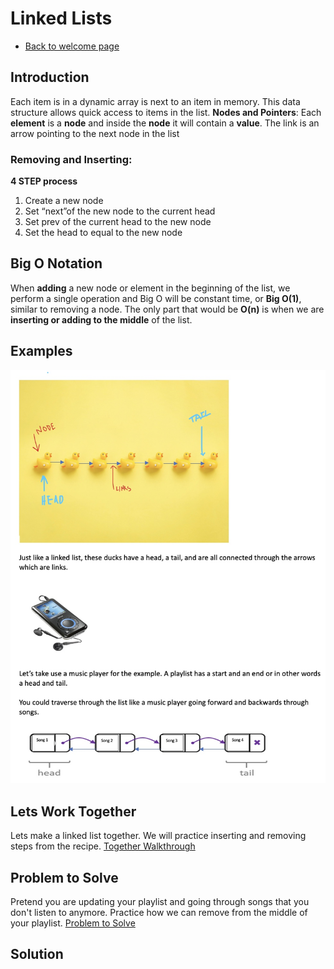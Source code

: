 # Linked Lists
- [Back to welcome page](https://github.com/MarisabelTrejo/data-structure/blob/main/Welcome.md)

## Introduction
Each item is in a dynamic array is next to an item in memory. This data structure allows quick access to items in the list.
**Nodes and Pointers**: Each **element** is a **node** and inside the **node** it will contain a **value**. The link is an arrow pointing to the next node in the list

### Removing and Inserting: 
**4 STEP process**
1.	Create a new node
2.	Set “next”of the new node to the current head
3.	Set prev of the current head to the new node
4.	Set the head to equal to the new node

## Big O Notation
When **adding** a new node or element in the beginning of the list, we perform a single operation and Big O will be constant time, or **Big O(1)**, similar to removing a node. The only part that would be **O(n)** is when we are **inserting or adding to the middle** of the list.

## Examples
![example](Images/linkedlist.jpeg)

## Lets Work Together 
Lets make a linked list together. We will practice inserting and removing steps from the recipe.
[Together Walkthrough](linked-list-prac.py)

## Problem to Solve
Pretend you are updating your playlist and going through songs that you don't listen to anymore.
Practice how we can remove from the middle of your playlist.
[Problem to Solve](linked-list-prob.py)

## Solution



